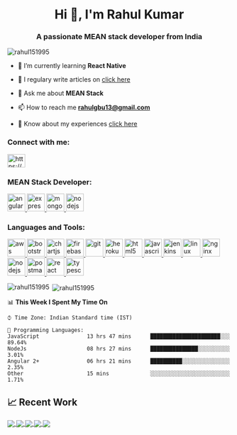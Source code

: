 <h1 align="center">Hi 👋, I'm Rahul Kumar</h1>
<h3 align="center">A passionate MEAN stack developer from India</h3>

<p align="left"> <img src="https://komarev.com/ghpvc/?username=rahul151995&label=Profile%20views&color=0e75b6&style=flat" alt="rahul151995" /> </p>

- 🌱 I’m currently learning **React Native**

 <!---     - 👨‍💻 You can also check out my portfolio at []()    --->

- 📝 I regulary write articles on [click here](http://dynamic-component.surge.sh/)

- 💬 Ask me about **MEAN Stack**

- 📫 How to reach me **rahulgbu13@gmail.com**

- 📄 Know about my experiences [click here](http://about-rahul.surge.sh/)

<h3 align="left">Connect with me:</h3>
<p align="left">
<a href="https://www.linkedin.com/in/rahul-kumar-87451486" target="blank"><img align="center" src="https://cdn.jsdelivr.net/npm/simple-icons@3.0.1/icons/linkedin.svg" alt="https://www.linkedin.com/in/rahul-kumar-87451486" height="30" width="40" /></a>
</p>

<h3 align="left">MEAN Stack Developer:</h3>
<p align="left"> <a href="https://angular.io" target="_blank"> <img src="https://devicons.github.io/devicon/devicon.git/icons/angularjs/angularjs-original.svg" alt="angularjs" width="40" height="40"/> </a> <a href="https://expressjs.com" target="_blank"> <img src="https://devicons.github.io/devicon/devicon.git/icons/express/express-original-wordmark.svg" alt="express" width="40" height="40"/> </a> <a href="https://www.mongodb.com/" target="_blank"> <img src="https://devicons.github.io/devicon/devicon.git/icons/mongodb/mongodb-original-wordmark.svg" alt="mongodb" width="40" height="40"/> </a> <a href="https://nodejs.org" target="_blank"> <img src="https://devicons.github.io/devicon/devicon.git/icons/nodejs/nodejs-original-wordmark.svg" alt="nodejs" width="40" height="40"/> </a> </p>

<h3 align="left">Languages and Tools:</h3>
<p align="left"> <a href="https://aws.amazon.com" target="_blank"> <img src="https://devicons.github.io/devicon/devicon.git/icons/amazonwebservices/amazonwebservices-original-wordmark.svg" alt="aws" width="40" height="40"/> </a> <a href="https://getbootstrap.com" target="_blank"> <img src="https://devicons.github.io/devicon/devicon.git/icons/bootstrap/bootstrap-plain.svg" alt="bootstrap" width="40" height="40"/> </a> <a href="https://www.chartjs.org" target="_blank"> <img src="https://www.chartjs.org/media/logo-title.svg" alt="chartjs" width="40" height="40"/> </a> <a href="https://firebase.google.com/" target="_blank"> <img src="https://www.vectorlogo.zone/logos/firebase/firebase-icon.svg" alt="firebase" width="40" height="40"/> </a> <a href="https://git-scm.com/" target="_blank"> <img src="https://www.vectorlogo.zone/logos/git-scm/git-scm-icon.svg" alt="git" width="40" height="40"/> </a> <a href="https://heroku.com" target="_blank"> <img src="https://www.vectorlogo.zone/logos/heroku/heroku-icon.svg" alt="heroku" width="40" height="40"/> </a> <a href="https://www.w3.org/html/" target="_blank"> <img src="https://devicons.github.io/devicon/devicon.git/icons/html5/html5-original-wordmark.svg" alt="html5" width="40" height="40"/> </a> <a href="https://developer.mozilla.org/en-US/docs/Web/JavaScript" target="_blank"> <img src="https://devicons.github.io/devicon/devicon.git/icons/javascript/javascript-original.svg" alt="javascript" width="40" height="40"/> </a> <a href="https://www.jenkins.io" target="_blank"> <img src="https://www.vectorlogo.zone/logos/jenkins/jenkins-icon.svg" alt="jenkins" width="40" height="40"/> </a> <a href="https://www.linux.org/" target="_blank"> <img src="https://devicons.github.io/devicon/devicon.git/icons/linux/linux-original.svg" alt="linux" width="40" height="40"/> </a> <a href="https://www.nginx.com" target="_blank"> <img src="https://devicons.github.io/devicon/devicon.git/icons/nginx/nginx-original.svg" alt="nginx" width="40" height="40"/> </a> <a href="https://nodejs.org" target="_blank"> <img src="https://devicons.github.io/devicon/devicon.git/icons/nodejs/nodejs-original-wordmark.svg" alt="nodejs" width="40" height="40"/> </a> <a href="https://postman.com" target="_blank"> <img src="https://www.vectorlogo.zone/logos/getpostman/getpostman-icon.svg" alt="postman" width="40" height="40"/> </a> <a href="https://reactjs.org/" target="_blank"> <img src="https://devicons.github.io/devicon/devicon.git/icons/react/react-original-wordmark.svg" alt="react" width="40" height="40"/> </a> <a href="https://www.typescriptlang.org/" target="_blank"> <img src="https://devicons.github.io/devicon/devicon.git/icons/typescript/typescript-original.svg" alt="typescript" width="40" height="40"/> </a> </p>

<p><img align="left" src="https://github-readme-stats.vercel.app/api/top-langs?username=rahul151995&show_icons=true&locale=en&layout=compact" alt="rahul151995" /></p>

<p>&nbsp;<img align="center" src="https://github-readme-stats.vercel.app/api?username=rahul151995&show_icons=true&locale=en" alt="rahul151995" /></p>


📊 **This Week I Spent My Time On** 

```text
⌚︎ Time Zone: Indian Standard time (IST)

💬 Programming Languages: 
JavaScript               13 hrs 47 mins      ██████████████████████░░░   89.64% 
NodeJs                   08 hrs 27 mins      ███████████████░░░░░░░░░░  3.01% 
Angular 2+               06 hrs 21 mins      ██████████░░░░░░░░░░░░░░░   2.35% 
Other                    15 mins             ░░░░░░░░░░░░░░░░░░░░░░░░░   1.71% 

```



## &#x1f4c8; Recent Work

<a href="https://github.com/Rahul151995/chatRoomAngular">
  <img align="center" src="https://github-readme-stats.vercel.app/api/pin/?username=Rahul151995&repo=chatRoomAngular&title_color=ffffff&text_color=c9cacc&icon_color=2bbc8a&bg_color=1d1f21" />
</a>

<a href="https://github.com/Rahul151995/chatRoomNode">
  <img align="center" src="https://github-readme-stats.vercel.app/api/pin/?username=Rahul151995&repo=chatRoomNode&language=javascript&title_color=ffffff&text_color=c9cacc&icon_color=2bbc8a&bg_color=1d1f21" />
</a>  

<a href="https://github.com/Rahul151995/NodeTypeScript">
  <img align="center" src="https://github-readme-stats.vercel.app/api/pin/?username=Rahul151995&repo=NodeTypeScript&discription_hide=false&title_color=ffffff&text_color=c9cacc&icon_color=2bbc8a&bg_color=1d1f21" />
</a>  

<a href="https://github.com/Rahul151995/nodeTsGeoLocation">
  <img align="center" src="https://github-readme-stats.vercel.app/api/pin/?username=Rahul151995&repo=nodeTsGeoLocation&discription_hide=false&title_color=ffffff&text_color=c9cacc&icon_color=2bbc8a&bg_color=1d1f21" />
</a>  

<a href="https://github.com/Rahul151995/DataStructureInJavaScript">
  <img align="center" src="https://github-readme-stats.vercel.app/api/pin/?username=Rahul151995&repo=DataStructureInJavaScript&discription_hide=false&title_color=ffffff&text_color=c9cacc&icon_color=2bbc8a&bg_color=1d1f21" />
</a> 




